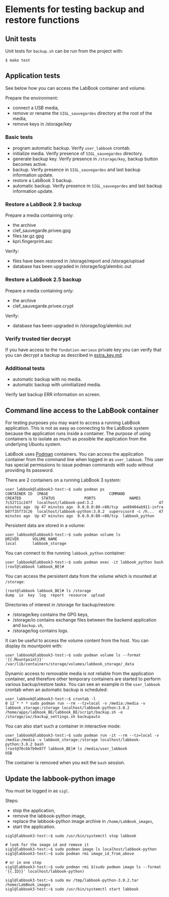 # Elements for testing backup and restore functions

## Unit tests

Unit tests for `backup.sh` can be run from the project with:

~~~
$ make test
~~~

## Application tests

See below how you can access the LabBook container and volume.

Prepare the environment:

- connect a USB media,
- remove or rename the `SIGL_sauvegardes` directory at the root of the media,
- remove keys in /storage/key

### Basic tests

- program automatic backup. Verify `user_labbook` crontab.
- initialize media. Verify presence of `SIGL_sauvegardes` directory.
- generate backup key. Verify presence in `/storage/key`, backup button becomes active.
- backup. Verify presence in `SIGL_sauvegardes` and last backup information update.
- restore a LabBook 3 backup.
- automatic backup. Verify presence in `SIGL_sauvegardes` and last backup information update.

### Restore a LabBook 2.9 backup

Prepare a media containing only:

- the archive
- clef_sauvegarde.privee.gpg
- files.tar.gz.gpg
- kpri.fingerprint.asc

Verify:

- files have been restored in /storage/report and /storage/upload
- database has been upgraded in /storage/log/alembic.out

### Restore a LabBook 2.5 backup

Prepare a media containing only:
- the archive
- clef_sauvegarde.privee.crypt

Verify:

- database has been upgraded in /storage/log/alembic.out

### Verify trusted tier decrypt

If you have access to the `fondation-merieux` private key you can verify that you can decrypt a backup
as described in [extra_key.md](extra_key.md).

### Additional tests

- automatic backup with no media.
- automatic backup with uninitialized media.

Verify last backup ERR information on screen.

## Command line access to the LabBook container

For testing purposes you may want to access a running LabBook application.
This is not as easy as connecting to the LabBook system because the application runs inside a container.
The purpose of using containers is to isolate as much as possible the application from the underlying Ubuntu system.

LabBook uses [Podman](https://podman.io/) containers.
You can access the application container from the command line when logged in as `user_labbook`.
This user has special permissions to issue podman commands with sudo without providing its password.

There are 2 containers on a running LabBook 3 system:

~~~
user_labbook@labbook3-test:~$ sudo podman ps
CONTAINER ID  IMAGE                           COMMAND               CREATED         STATUS             PORTS               NAMES
7c52711c247f  localhost/labbook-pod:3.2                             47 minutes ago  Up 47 minutes ago  0.0.0.0:80->80/tcp  ae89404ab911-infra
b07f35f73c26  localhost/labbook-python:3.0.2  supervisord -c /h...  47 minutes ago  Up 47 minutes ago  0.0.0.0:80->80/tcp  labbook_python
~~~

Persistent data are stored in a volume:

~~~
user_labbook@labbook3-test:~$ sudo podman volume ls
DRIVER      VOLUME NAME
local       labbook_storage
~~~

You can connect to the running `labbook_python` container:

~~~
user_labbook@labbook3-test:~$ sudo podman exec -it labbook_python bash
[root@labbook labbook_BE]# 
~~~

You can access the persistent data from the volume which is mounted at `/storage`:

~~~
[root@labbook labbook_BE]# ls /storage
dump  io  key  log  report  resource  upload
~~~ 

Directories of interest in /storage for backup/restore:

- /storage/key contains the GPG keys,
- /storage/io contains exchange files between the backend application and `backup.sh`,
- /storage/log contains logs.

It can be useful to access the volume content from the host.
You can display its mountpoint with:

~~~
user_labbook@labbook3-test:~$ sudo podman volume ls --format '{{.Mountpoint}}'
/var/lib/containers/storage/volumes/labbook_storage/_data
~~~

Dynamic access to removable media is not reliable from the application container,
and therefore other temporary containers are started to perform various backup/restore tasks.
You can see an example in the `user_labbook` crontab when an automatic backup is scheduled:

~~~
user_labbook@labbook3-test:~$ crontab -l
0 12 * * * sudo podman run --rm --tz=local -v /media:/media -v labbook_storage:/storage localhost/labbook-python:3.0.2 /home/apps/labbook_BE/labbook_BE/script/backup.sh -e /storage/io//backup_settings.sh backupauto
~~~

You can also start such a container in interactive mode:

~~~
user_labbook@labbook3-test:~$ sudo podman run -it --rm --tz=local -v /media:/media -v labbook_storage:/storage localhost/labbook-python:3.0.2 bash
[root@76cbb7b9e87f labbook_BE]# ls /media/user_labbook
USB
~~~

The container is removed when you exit the `bash` session.

## Update the labbook-python image

You must be logged in as `sigl`.

Steps:

- stop the application,
- remove the labbook-python image,
- replace the labbook-python image archive in `/home/LabBook_images`,
- start the application.

~~~
sigl@labbook3-test:~$ sudo /usr/bin/systemctl stop labbook

# look for the image id and remove it
sigl@labbook3-test:~$ sudo podman image ls localhost/labbook-python
sigl@labbook3-test:~$ sudo podman rmi image_id_from_above

# or in one step
sigl@labbook3-test:~$ sudo podman rmi $(sudo podman image ls --format '{{.ID}}' localhost/labbook-python)

sigl@labbook3-test:~$ sudo mv /tmp/labbook-python-3.0.2.tar /home/LabBook_images
sigl@labbook3-test:~$ sudo /usr/bin/systemctl start labbook
~~~
